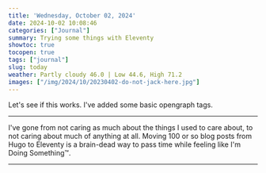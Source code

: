 ```yaml
---
title: 'Wednesday, October 02, 2024'
date: 2024-10-02 10:08:46
categories: ["Journal"]
summary: Trying some things with Eleventy
showtoc: true
tocopen: true
tags: ["journal"]
slug: today
weather: Partly cloudy 46.0 | Low 44.6, High 71.2
images: ["/img/2024/10/20230402-do-not-jack-here.jpg"]
---
```




Let's see if this works. I've added some basic opengraph tags.

----

I've gone from not caring as much about the things I used to care about, to not caring about much of anything at all. Moving 100 or so blog posts from Hugo to Eleventy is a brain-dead way to pass time while feeling like I'm Doing Something™.

----

